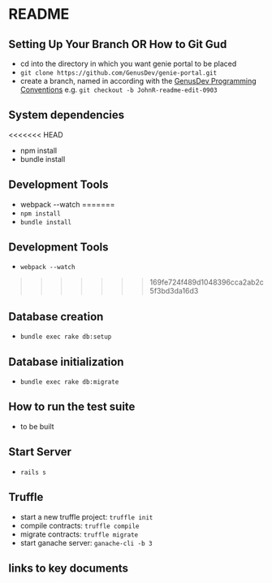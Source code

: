 # README

## Setting Up Your Branch OR How to Git Gud

- cd into the directory in which you want genie portal to be placed
- `git clone https://github.com/GenusDev/genie-portal.git`
- create a branch, named in according with the [GenusDev Programming Conventions](https://docs.google.com/document/d/1-PGffrw-B1d9P5A_zfo5gJrW8dK28kqx5j-xxKOMPLY) e.g. `git checkout -b JohnR-readme-edit-0903`


## System dependencies
<<<<<<< HEAD
- npm install
- bundle install  

## Development Tools
- webpack --watch
=======
- `npm install`
- `bundle install`

## Development Tools
- `webpack --watch`
>>>>>>> 169fe724f489d1048396cca2ab2c5f3bd3da16d3

## Database creation

- `bundle exec rake db:setup`

## Database initialization

- `bundle exec rake db:migrate`   

## How to run the test suite

- to be built

## Start Server
- `rails s`

## Truffle
- start a new truffle project: `truffle init`
- compile contracts: `truffle compile`
- migrate contracts: `truffle migrate`
- start ganache server: `ganache-cli -b 3`

## links to key documents
